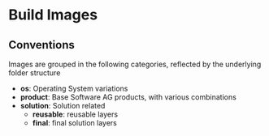 # Build Images

## Conventions

Images are grouped in the following categories, reflected by the underlying folder structure

- **os**: Operating System variations
- **product**: Base Software AG products, with various combinations
- **solution**: Solution related
  - **reusable**: reusable layers
  - **final**: final solution layers
